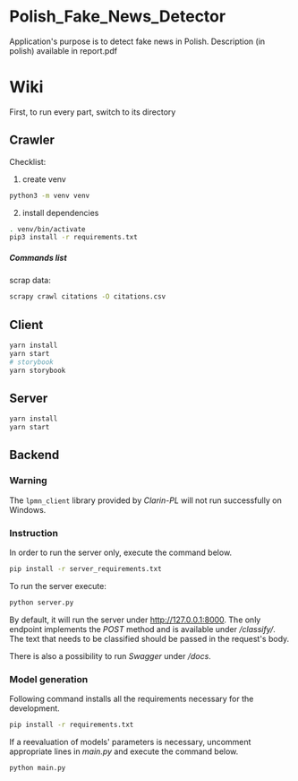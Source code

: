 # Polish_Fake_News_Detector

Application's purpose is to detect fake news in Polish.
Description (in polish) available in report.pdf

# Wiki

First, to run every part, switch to its directory

## Crawler

Checklist:

1. create venv

```bash
python3 -m venv venv
```

2. install dependencies

```bash
. venv/bin/activate
pip3 install -r requirements.txt
```

##### Commands list

scrap data:

```bash
scrapy crawl citations -O citations.csv
```

## Client

```bash
yarn install
yarn start
# storybook
yarn storybook
```

## Server

```bash
yarn install
yarn start
```

## Backend

### Warning

The `lpmn_client` library provided by _Clarin-PL_ will not run successfully on Windows.

### Instruction

In order to run the server only, execute the command below.

```bash
pip install -r server_requirements.txt
```

To run the server execute:

```bash
python server.py
```

By default, it will run the server under http://127.0.0.1:8000. The only endpoint implements the _POST_ method and is
available under _/classify/_. The text that needs to be classified should be passed in the request's body.

There is also a possibility to run _Swagger_ under _/docs_.

### Model generation

Following command installs all the requirements necessary for the development.

```bash
pip install -r requirements.txt
```

If a reevaluation of models' parameters is necessary, uncomment appropriate lines in _main.py_ and execute the command
below.

```bash
python main.py
```
